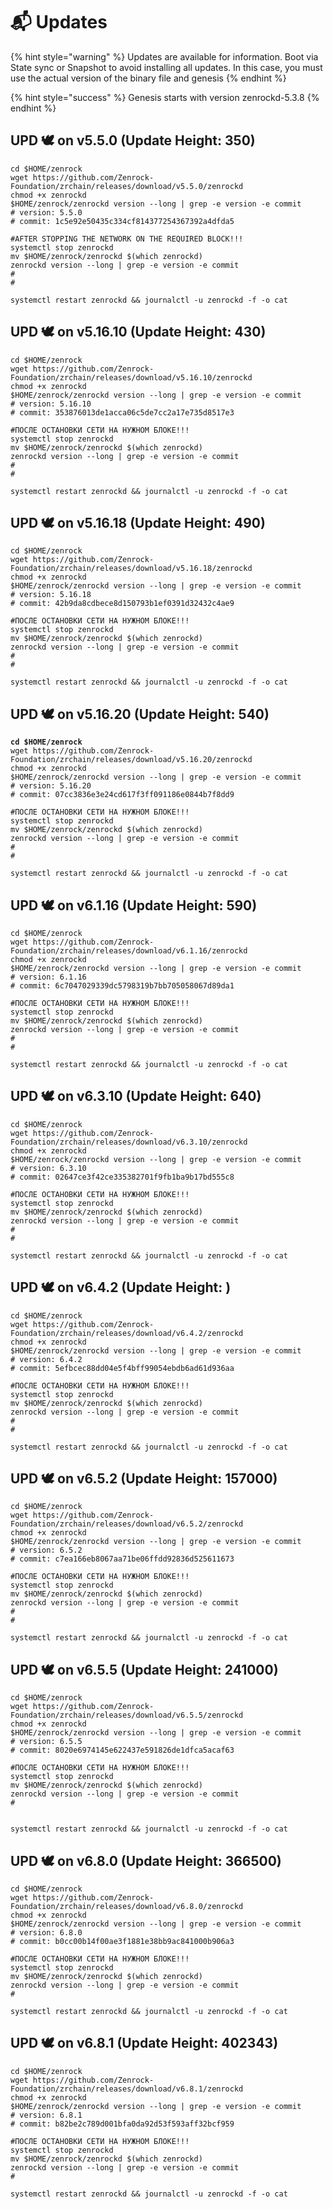 # 📬 Updates

{% hint style="warning" %}
Updates are available for information. Boot via State sync or Snapshot to avoid installing all updates. In this case, you must use the actual version of the binary file and genesis
{% endhint %}

{% hint style="success" %}
Genesis starts with version zenrockd-5.3.8
{% endhint %}

## UPD 🕊 on v5.5.0 (Update Height: 350)

```shell
cd $HOME/zenrock
wget https://github.com/Zenrock-Foundation/zrchain/releases/download/v5.5.0/zenrockd
chmod +x zenrockd
$HOME/zenrock/zenrockd version --long | grep -e version -e commit
# version: 5.5.0
# commit: 1c5e92e50435c334cf814377254367392a4dfda5

#AFTER STOPPING THE NETWORK ON THE REQUIRED BLOCK!!!
systemctl stop zenrockd
mv $HOME/zenrock/zenrockd $(which zenrockd)
zenrockd version --long | grep -e version -e commit
#
#

systemctl restart zenrockd && journalctl -u zenrockd -f -o cat
```

## UPD 🕊 on v5.16.10 (Update Height: 430)

```shell
cd $HOME/zenrock
wget https://github.com/Zenrock-Foundation/zrchain/releases/download/v5.16.10/zenrockd
chmod +x zenrockd
$HOME/zenrock/zenrockd version --long | grep -e version -e commit
# version: 5.16.10
# commit: 353876013de1acca06c5de7cc2a17e735d8517e3

#ПОСЛЕ ОСТАНОВКИ СЕТИ НА НУЖНОМ БЛОКЕ!!!
systemctl stop zenrockd
mv $HOME/zenrock/zenrockd $(which zenrockd)
zenrockd version --long | grep -e version -e commit
#
#

systemctl restart zenrockd && journalctl -u zenrockd -f -o cat
```

## UPD 🕊 on v5.16.18 (Update Height: 490)

```shell
cd $HOME/zenrock
wget https://github.com/Zenrock-Foundation/zrchain/releases/download/v5.16.18/zenrockd
chmod +x zenrockd
$HOME/zenrock/zenrockd version --long | grep -e version -e commit
# version: 5.16.18
# commit: 42b9da8cdbece8d150793b1ef0391d32432c4ae9

#ПОСЛЕ ОСТАНОВКИ СЕТИ НА НУЖНОМ БЛОКЕ!!!
systemctl stop zenrockd
mv $HOME/zenrock/zenrockd $(which zenrockd)
zenrockd version --long | grep -e version -e commit
#
#

systemctl restart zenrockd && journalctl -u zenrockd -f -o cat
```

## UPD 🕊 on v5.16.20 (Update Height: 540)

<pre class="language-shell"><code class="lang-shell"><strong>cd $HOME/zenrock
</strong>wget https://github.com/Zenrock-Foundation/zrchain/releases/download/v5.16.20/zenrockd
chmod +x zenrockd
$HOME/zenrock/zenrockd version --long | grep -e version -e commit
# version: 5.16.20
# commit: 07cc3836e3e24cd617f3ff091186e0844b7f8dd9

#ПОСЛЕ ОСТАНОВКИ СЕТИ НА НУЖНОМ БЛОКЕ!!!
systemctl stop zenrockd
mv $HOME/zenrock/zenrockd $(which zenrockd)
zenrockd version --long | grep -e version -e commit
#
#

systemctl restart zenrockd &#x26;&#x26; journalctl -u zenrockd -f -o cat
</code></pre>

## UPD 🕊 on v6.1.16 (Update Height: 590)

```shell
cd $HOME/zenrock
wget https://github.com/Zenrock-Foundation/zrchain/releases/download/v6.1.16/zenrockd
chmod +x zenrockd
$HOME/zenrock/zenrockd version --long | grep -e version -e commit
# version: 6.1.16
# commit: 6c7047029339dc5798319b7bb705058067d89da1

#ПОСЛЕ ОСТАНОВКИ СЕТИ НА НУЖНОМ БЛОКЕ!!!
systemctl stop zenrockd
mv $HOME/zenrock/zenrockd $(which zenrockd)
zenrockd version --long | grep -e version -e commit
#
#

systemctl restart zenrockd && journalctl -u zenrockd -f -o cat
```

## UPD 🕊 on v6.3.10 (Update Height: 640)

```shell
cd $HOME/zenrock
wget https://github.com/Zenrock-Foundation/zrchain/releases/download/v6.3.10/zenrockd
chmod +x zenrockd
$HOME/zenrock/zenrockd version --long | grep -e version -e commit
# version: 6.3.10
# commit: 02647ce3f42ce335382701f9fb1ba9b17bd555c8

#ПОСЛЕ ОСТАНОВКИ СЕТИ НА НУЖНОМ БЛОКЕ!!!
systemctl stop zenrockd
mv $HOME/zenrock/zenrockd $(which zenrockd)
zenrockd version --long | grep -e version -e commit
#
#

systemctl restart zenrockd && journalctl -u zenrockd -f -o cat
```

## UPD 🕊 on v6.4.2 (Update Height: )

```shell
cd $HOME/zenrock
wget https://github.com/Zenrock-Foundation/zrchain/releases/download/v6.4.2/zenrockd
chmod +x zenrockd
$HOME/zenrock/zenrockd version --long | grep -e version -e commit
# version: 6.4.2
# commit: 5efbcec88dd04e5f4bff99054ebdb6ad61d936aa

#ПОСЛЕ ОСТАНОВКИ СЕТИ НА НУЖНОМ БЛОКЕ!!!
systemctl stop zenrockd
mv $HOME/zenrock/zenrockd $(which zenrockd)
zenrockd version --long | grep -e version -e commit
#
#

systemctl restart zenrockd && journalctl -u zenrockd -f -o cat
```

## UPD 🕊 on v6.5.2 (Update Height: 157000)

```shell
cd $HOME/zenrock
wget https://github.com/Zenrock-Foundation/zrchain/releases/download/v6.5.2/zenrockd
chmod +x zenrockd
$HOME/zenrock/zenrockd version --long | grep -e version -e commit
# version: 6.5.2
# commit: c7ea166eb8067aa71be06ffdd92836d525611673

#ПОСЛЕ ОСТАНОВКИ СЕТИ НА НУЖНОМ БЛОКЕ!!!
systemctl stop zenrockd
mv $HOME/zenrock/zenrockd $(which zenrockd)
zenrockd version --long | grep -e version -e commit
#
#

systemctl restart zenrockd && journalctl -u zenrockd -f -o cat
```

## UPD 🕊 on v6.5.5 (Update Height: 241000)

```shell
cd $HOME/zenrock
wget https://github.com/Zenrock-Foundation/zrchain/releases/download/v6.5.5/zenrockd
chmod +x zenrockd
$HOME/zenrock/zenrockd version --long | grep -e version -e commit
# version: 6.5.5
# commit: 8020e6974145e622437e591826de1dfca5acaf63

#ПОСЛЕ ОСТАНОВКИ СЕТИ НА НУЖНОМ БЛОКЕ!!!
systemctl stop zenrockd
mv $HOME/zenrock/zenrockd $(which zenrockd)
zenrockd version --long | grep -e version -e commit
#


systemctl restart zenrockd && journalctl -u zenrockd -f -o cat
```

## UPD 🕊 on v6.8.0 (Update Height: 366500)

```shell
cd $HOME/zenrock
wget https://github.com/Zenrock-Foundation/zrchain/releases/download/v6.8.0/zenrockd
chmod +x zenrockd
$HOME/zenrock/zenrockd version --long | grep -e version -e commit
# version: 6.8.0
# commit: b0cc00b14f00ae3f1881e38bb9ac841000b906a3

#ПОСЛЕ ОСТАНОВКИ СЕТИ НА НУЖНОМ БЛОКЕ!!!
systemctl stop zenrockd
mv $HOME/zenrock/zenrockd $(which zenrockd)
zenrockd version --long | grep -e version -e commit
#

systemctl restart zenrockd && journalctl -u zenrockd -f -o cat
```

## UPD 🕊 on v6.8.1 (Update Height: 402343)

```shell
cd $HOME/zenrock
wget https://github.com/Zenrock-Foundation/zrchain/releases/download/v6.8.1/zenrockd
chmod +x zenrockd
$HOME/zenrock/zenrockd version --long | grep -e version -e commit
# version: 6.8.1
# commit: b82be2c789d001bfa0da92d53f593aff32bcf959

#ПОСЛЕ ОСТАНОВКИ СЕТИ НА НУЖНОМ БЛОКЕ!!!
systemctl stop zenrockd
mv $HOME/zenrock/zenrockd $(which zenrockd)
zenrockd version --long | grep -e version -e commit
#

systemctl restart zenrockd && journalctl -u zenrockd -f -o cat
```
